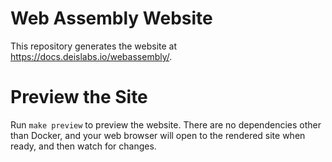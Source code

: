 # Web Assembly Website

This repository generates the website at https://docs.deislabs.io/webassembly/.

# Preview the Site

Run `make preview` to preview the website.
There are no dependencies other than Docker, and your web browser will open to the rendered site when ready, and then watch for changes.
